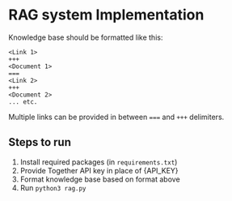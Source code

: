 # RAG system Implementation

Knowledge base should be formatted like this:

```
<Link 1>
+++
<Document 1>
===
<Link 2>
+++
<Document 2>
... etc.
```

Multiple links can be provided in between `===` and `+++` delimiters.


## Steps to run
1. Install required packages (in `requirements.txt`)
2. Provide Together API key in place of {API_KEY}
3. Format knowledge base based on format above
4. Run `python3 rag.py`





